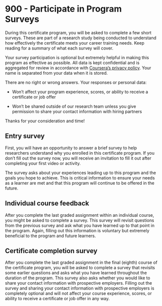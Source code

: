 # 900 - Participate in Program Surveys

During this certificate program, you will be asked to complete a few short surveys. These are part of a research study being conducted to understand how effectively the certificate meets your career training needs. Keep reading for a summary of what each survey will cover.

Your survey participation is optional but extremely helpful in making this program as effective as possible. All data is kept confidential and is aggregated for review in accordance with [Coursera’s privacy policy](https://www.coursera.org/about/privacy). Your name is separated from your data when it is stored.

There are no right or wrong answers. Your responses or personal data:

- Won’t affect your program experience, scores, or ability to receive a certificate or job offer

- Won’t be shared outside of our research team unless you give permission to share your contact information with hiring partners

Thanks for your consideration and time!  

## Entry survey
First, you will have an opportunity to answer a brief survey to help researchers understand why you enrolled in this certificate program. If you don’t fill out the survey now, you will receive an invitation to fill it out after completing your first video or activity.

The survey asks about your experiences leading up to this program and the goals you hope to achieve. This is critical information to ensure your needs as a learner are met and that this program will continue to be offered in the future. 

## Individual course feedback
After you complete the last graded assignment within an individual course, you might be asked to complete a survey. This survey will revisit questions from the previous survey and ask what you have learned up to that point in the program. Again, filling out this information is voluntary but extremely beneficial to the program and future learners.

## Certificate completion survey
After you complete the last graded assignment in the final (eighth) course of the certificate program, you will be asked to complete a survey that revisits some earlier questions and asks what you have learned throughout the duration of the program. This survey also asks whether you would like to share your contact information with prospective employers. Filling out the survey and sharing your contact information with prospective employers is completely optional and will not affect your course experience, scores, or ability to receive a certificate or job offer in any way.
